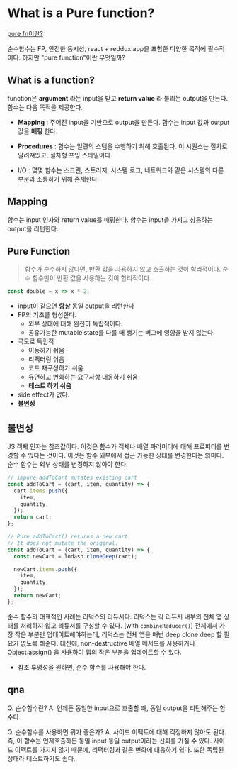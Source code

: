 # What is a Pure function?

[pure fn이란?](https://medium.com/javascript-scene/master-the-javascript-interview-what-is-a-pure-function-d1c076bec976)

순수함수는 FP, 안전한 동시성, react + reddux app을 포함한 다양한 목적에 필수적이다.
하지만 "pure function"이란 무엇일까?

## What is a function?

function은 **argument** 라는 input을 받고 **return value** 라 불리는 output을 만든다. 함수는 다음 목적을 제공한다.

- **Mapping** : 주어진 input을 기반으로 output을 만든다. 함수는 input 값과 output 값을 **매핑** 한다.

- **Procedures** : 함수는 일련의 스템을 수행하기 위해 호출된다. 이 시퀀스는 절차로 알려져있고, 절차형 프밍 스타일이다.

- I/O : 몇몇 함수는 스크린, 스토리지, 시스템 로그, 네트워크와 같은 시스템의 다른 부분과 소통하기 위해 존재한다.

## Mapping

함수는 input 인자와 return value를 매핑한다. 함수는 input을 가지고 상응하는 output을 리턴한다.

## Pure Function

> 함수가 순수하지 않다면, 반환 값을 사용하지 않고 호출하는 것이 합리적이다.
> 순수 함수만이 반환 값을 사용하는 것이 합리적이다.

```js
const double = x => x * 2;
```

- input이 같으면 **항상** 동일 output을 리턴한다
- FP의 기초를 형성한다.
  - 외부 상태에 대해 완전히 독립적이다.
  - 공유가능한 mutable state를 다룰 때 생기는 버그에 영향을 받지 않는다.
- 극도로 독립적
  - 이동하기 쉬움
  - 리팩터링 쉬움
  - 코드 재구성하기 쉬움
  - 유연하고 변화하는 요구사항 대응하기 쉬움
  - **테스트 하기 쉬움**
- side effect가 없다.
- **불변성**

## 불변성

JS 객체 인자는 참조값이다. 이것은 함수가 객체나 배열 파라미터에 대해 프로퍼티를 변경할 수 있다는 것이다.
이것은 함수 외부에서 접근 가능한 상태를 변경한다는 의미다.
순수 함수는 외부 상태를 변경하지 않아야 한다.

```js
// impure addToCart mutates existing cart
const addToCart = (cart, item, quantity) => {
  cart.items.push({
    item,
    quantity,
  });
  return cart;
};

// Pure addToCart() returns a new cart
// It does not mutate the original.
const addToCart = (cart, item, quantity) => {
  const newCart = lodash.cloneDeep(cart);

  newCart.items.push({
    item,
    quantity,
  });
  return newCart;
};
```

순수 함수의 대표적인 사례는 리덕스의 리듀서다.
리덕스는 각 리듀서 내부의 전체 앱 상태를 처리하지 않고 리듀서를 구성할 수 있다. (with `combineReducer()`)
전체에서 가장 작은 부분만 업데이트해야하는데, 리덕스는 전체 앱을 매번 deep clone deep 할 필요가 없도록 해준다.
대신에, non-destructive 배열 메서드를 사용하거나 Object.assign() 을 사용하여 앱의 작은 부분을 업데이트할 수 있다.

- 참조 투명성을 원하면, 순수 함수를 사용해야 한다.

## qna

Q. 순수함수란?
A. 언제든 동일한 input으로 호출할 떄, 동일 output을 리턴해주는 함수다

Q. 순수함수를 사용하면 뭐가 좋은가?
A. 사이드 이펙트에 대해 걱정하지 않아도 된다. 즉, 이 함수는 언제호출하든 동일 input 동일 output이라는 신뢰를 가질 수 있다. 사이드 이펙트를 가지지 않기 때문에, 리팩터링과 같은 변화에 대응하기 쉽다. 또한 독립된 상태라 테스트하기도 쉽다.
